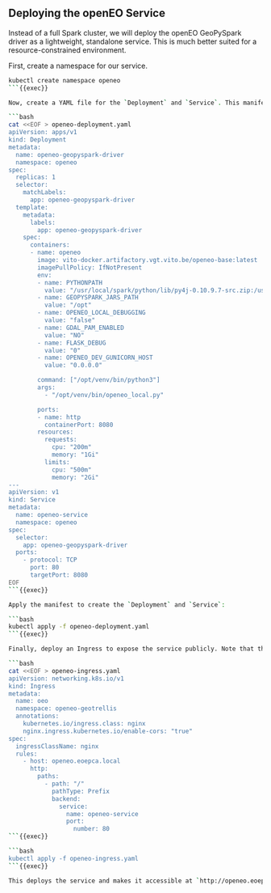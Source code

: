 ## Deploying the openEO Service

Instead of a full Spark cluster, we will deploy the openEO GeoPySpark driver as a lightweight, standalone service. This is much better suited for a resource-constrained environment.

First, create a namespace for our service.
```bash
kubectl create namespace openeo
```{{exec}}

Now, create a YAML file for the `Deployment` and `Service`. This manifest defines a single pod running the openEO service and exposes it within the cluster on port 8080.

```bash
cat <<EOF > openeo-deployment.yaml
apiVersion: apps/v1
kind: Deployment
metadata:
  name: openeo-geopyspark-driver
  namespace: openeo
spec:
  replicas: 1
  selector:
    matchLabels:
      app: openeo-geopyspark-driver
  template:
    metadata:
      labels:
        app: openeo-geopyspark-driver
    spec:
      containers:
      - name: openeo
        image: vito-docker.artifactory.vgt.vito.be/openeo-base:latest
        imagePullPolicy: IfNotPresent
        env:
        - name: PYTHONPATH
          value: "/usr/local/spark/python/lib/py4j-0.10.9.7-src.zip:/usr/local/spark/python"
        - name: GEOPYSPARK_JARS_PATH
          value: "/opt"
        - name: OPENEO_LOCAL_DEBUGGING
          value: "false"
        - name: GDAL_PAM_ENABLED
          value: "NO"
        - name: FLASK_DEBUG
          value: "0"
        - name: OPENEO_DEV_GUNICORN_HOST
          value: "0.0.0.0"

        command: ["/opt/venv/bin/python3"]
        args:
          - "/opt/venv/bin/openeo_local.py"

        ports:
        - name: http
          containerPort: 8080
        resources:
          requests:
            cpu: "200m"
            memory: "1Gi"
          limits:
            cpu: "500m"
            memory: "2Gi"
---
apiVersion: v1
kind: Service
metadata:
  name: openeo-service
  namespace: openeo
spec:
  selector:
    app: openeo-geopyspark-driver
  ports:
    - protocol: TCP
      port: 80
      targetPort: 8080
EOF
```{{exec}}

Apply the manifest to create the `Deployment` and `Service`:

```bash
kubectl apply -f openeo-deployment.yaml
```{{exec}}

Finally, deploy an Ingress to expose the service publicly. Note that the service port is now `80`.

```bash
cat <<EOF > openeo-ingress.yaml
apiVersion: networking.k8s.io/v1
kind: Ingress
metadata:
  name: oeo
  namespace: openeo-geotrellis
  annotations:
    kubernetes.io/ingress.class: nginx
    nginx.ingress.kubernetes.io/enable-cors: "true"
spec:
  ingressClassName: nginx
  rules:
    - host: openeo.eoepca.local
      http:
        paths:
          - path: "/"
            pathType: Prefix
            backend:
              service:
                name: openeo-service
                port:
                  number: 80
```{{exec}}

```bash
kubectl apply -f openeo-ingress.yaml
```{{exec}}

This deploys the service and makes it accessible at `http://openeo.eoepca.local`.